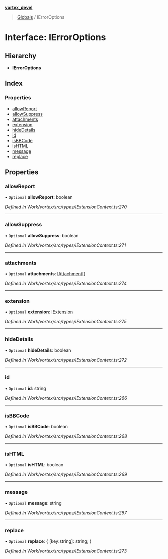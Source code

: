 **[vortex_devel](../README.md)**

> [Globals](../globals.md) / IErrorOptions

# Interface: IErrorOptions

## Hierarchy

* **IErrorOptions**

## Index

### Properties

* [allowReport](ierroroptions.md#allowreport)
* [allowSuppress](ierroroptions.md#allowsuppress)
* [attachments](ierroroptions.md#attachments)
* [extension](ierroroptions.md#extension)
* [hideDetails](ierroroptions.md#hidedetails)
* [id](ierroroptions.md#id)
* [isBBCode](ierroroptions.md#isbbcode)
* [isHTML](ierroroptions.md#ishtml)
* [message](ierroroptions.md#message)
* [replace](ierroroptions.md#replace)

## Properties

### allowReport

• `Optional` **allowReport**: boolean

*Defined in Work/vortex/src/types/IExtensionContext.ts:270*

___

### allowSuppress

• `Optional` **allowSuppress**: boolean

*Defined in Work/vortex/src/types/IExtensionContext.ts:271*

___

### attachments

• `Optional` **attachments**: [IAttachment](iattachment.md)[]

*Defined in Work/vortex/src/types/IExtensionContext.ts:274*

___

### extension

• `Optional` **extension**: [IExtension](iextension.md)

*Defined in Work/vortex/src/types/IExtensionContext.ts:275*

___

### hideDetails

• `Optional` **hideDetails**: boolean

*Defined in Work/vortex/src/types/IExtensionContext.ts:272*

___

### id

• `Optional` **id**: string

*Defined in Work/vortex/src/types/IExtensionContext.ts:266*

___

### isBBCode

• `Optional` **isBBCode**: boolean

*Defined in Work/vortex/src/types/IExtensionContext.ts:268*

___

### isHTML

• `Optional` **isHTML**: boolean

*Defined in Work/vortex/src/types/IExtensionContext.ts:269*

___

### message

• `Optional` **message**: string

*Defined in Work/vortex/src/types/IExtensionContext.ts:267*

___

### replace

• `Optional` **replace**: { [key:string]: string;  }

*Defined in Work/vortex/src/types/IExtensionContext.ts:273*
